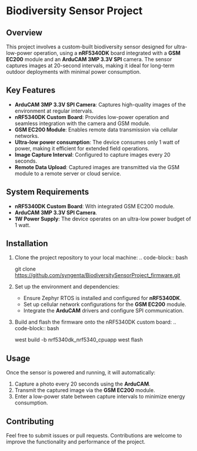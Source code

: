 Biodiversity Sensor Project
============================

Overview
--------
This project involves a custom-built biodiversity sensor designed for ultra-low-power operation, using a **nRF5340DK** board integrated with a **GSM EC200** module and an **ArduCAM 3MP 3.3V SPI** camera.
The sensor captures images at 20-second intervals, making it ideal for long-term outdoor deployments with minimal power consumption.

Key Features
------------
- **ArduCAM 3MP 3.3V SPI Camera**: Captures high-quality images of the environment at regular intervals.
- **nRF5340DK Custom Board**: Provides low-power operation and seamless integration with the camera and GSM module.
- **GSM EC200 Module**: Enables remote data transmission via cellular networks.
- **Ultra-low power consumption**: The device consumes only 1 watt of power, making it efficient for extended field operations.
- **Image Capture Interval**: Configured to capture images every 20 seconds.
- **Remote Data Upload**: Captured images are transmitted via the GSM module to a remote server or cloud service.

System Requirements
-------------------
- **nRF5340DK Custom Board**: With integrated GSM EC200 module.
- **ArduCAM 3MP 3.3V SPI Camera**.
- **1W Power Supply**: The device operates on an ultra-low power budget of 1 watt.

Installation
------------
1. Clone the project repository to your local machine:
   .. code-block:: bash

      git clone https://github.com/syngenta/BiodiversitySensorProject_firmware.git 

2. Set up the environment and dependencies:
   - Ensure Zephyr RTOS is installed and configured for **nRF5340DK**.
   - Set up cellular network configurations for the **GSM EC200** module.
   - Integrate the **ArduCAM** drivers and configure SPI communication.

3. Build and flash the firmware onto the nRF5340DK custom board:
   .. code-block:: bash

      west build -b nrf5340dk_nrf5340_cpuapp
      west flash

Usage
-----
Once the sensor is powered and running, it will automatically:
1. Capture a photo every 20 seconds using the **ArduCAM**.
2. Transmit the captured image via the **GSM EC200** module.
3. Enter a low-power state between capture intervals to minimize energy consumption.

Contributing
------------
Feel free to submit issues or pull requests. Contributions are welcome to improve the functionality and performance of the project.
